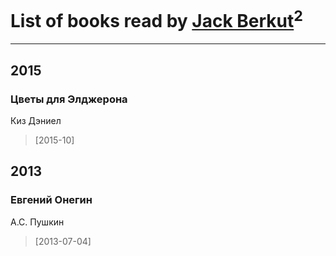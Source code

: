 # List of books read by [Jack Berkut](http://vk.com/id323667452)<sup>2</sup>
---

## 2015

### Цветы для Элджерона
Киз Дэниел
> [2015-10] 



## 2013

### Евгений Онегин
А.С. Пушкин
> [2013-07-04] 



